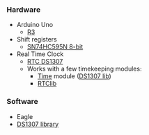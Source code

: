 ### Hardware
* Arduino Uno
  * [R3](http://www.amazon.com/MTS-Uno-Industrial-ATmega328P-Arduino/dp/B00KHYG8SC)
* Shift registers
  * [SN74HC595N 8-bit](http://www.amazon.com/gp/product/B00CL6HWZ2)
* Real Time Clock
  * [RTC DS1307](http://www.amazon.com/gp/product/B00BLC3C2Y)
  * Works with a few timekeeping modules:
    * [Time](https://www.pjrc.com/teensy/td_libs_Time.html) module ([DS1307 lib](https://www.pjrc.com/teensy/td_libs_DS1307RTC.html))
    * [RTClib](https://github.com/adafruit/RTClib)
### Software
* Eagle
* [DS1307 library](https://github.com/adafruit/Adafruit-Eagle-Library)
